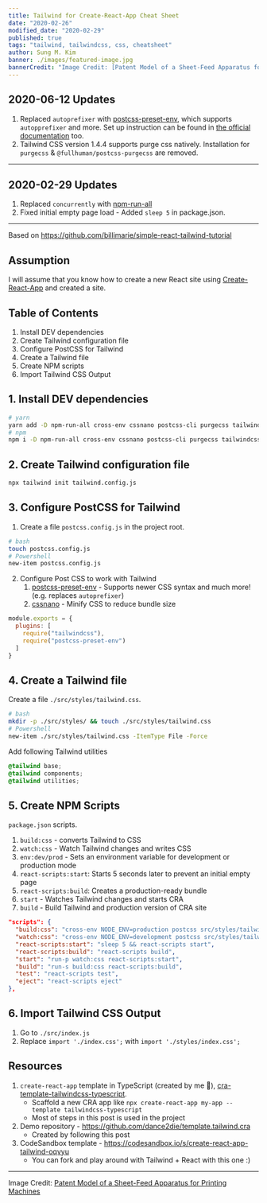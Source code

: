 ```yaml
---
title: Tailwind for Create-React-App Cheat Sheet
date: "2020-02-26"
modified_date: "2020-02-29"
published: true
tags: "tailwind, tailwindcss, css, cheatsheet"
author: Sung M. Kim
banner: ./images/featured-image.jpg
bannerCredit: "Image Credit: [Patent Model of a Sheet-Feed Apparatus for Printing Machines](https://www.si.edu/object/nmah_998909)"
---
```


## **2020-06-12 Updates**

1. Replaced `autoprefixer` with [postcss-preset-env](https://github.com/csstools/postcss-preset-env#autoprefixer), which supports `autopprefixer` and more. Set up instruction can be found in [the official documentation](https://tailwindcss.com/docs/using-with-preprocessors/#future-css-features) too.
1. Tailwind CSS version 1.4.4 supports purge css natively. Installation for `purgecss` & `@fullhuman/postcss-purgecss` are removed.

---

## **2020-02-29 Updates**

1. Replaced `concurrently` with [npm-run-all](https://www.npmjs.com/package/npm-run-all)
2. Fixed initial empty page load - Added `sleep 5` in package.json.

---

Based on https://github.com/billimarie/simple-react-tailwind-tutorial

## Assumption

I will assume that you know how to create a new React site using [Create-React-App](https://reactjs.org/docs/create-a-new-react-app.html) and created a site.

## Table of Contents

1. Install DEV dependencies
1. Create Tailwind configuration file
1. Configure PostCSS for Tailwind
1. Create a Tailwind file
1. Create NPM scripts
1. Import Tailwind CSS Output

## 1. Install DEV dependencies

```bash
# yarn
yarn add -D npm-run-all cross-env cssnano postcss-cli purgecss tailwindcss postcss-preset-env
# npm
npm i -D npm-run-all cross-env cssnano postcss-cli purgecss tailwindcss postcss-preset-env
```

## 2. Create Tailwind configuration file

```bash
npx tailwind init tailwind.config.js
```

## 3. Configure PostCSS for Tailwind

1. Create a file `postcss.config.js` in the project root.

```bash
# bash
touch postcss.config.js
# Powershell
new-item postcss.config.js
```

2. Configure Post CSS to work with Tailwind
   1. [postcss-preset-env][postcss-preset-env] - Supports newer CSS syntax and much more! (e.g. replaces `autoprefixer`)
   1. [cssnano][cssnano] - Minify CSS to reduce bundle size

```js
module.exports = {
  plugins: [
    require("tailwindcss"), 
    require("postcss-preset-env")
  ]
}
```

## 4. Create a Tailwind file

Create a file `./src/styles/tailwind.css`.

```bash
# bash
mkdir -p ./src/styles/ && touch ./src/styles/tailwind.css
# Powershell
new-item ./src/styles/tailwind.css -ItemType File -Force
```

Add following Tailwind utilities

```css
@tailwind base;
@tailwind components;
@tailwind utilities;
```

## 5. Create NPM Scripts

`package.json` scripts.

1. `build:css` - converts Tailwind to CSS
1. `watch:css` - Watch Tailwind changes and writes CSS
1. `env:dev/prod` - Sets an environment variable for development or production mode
1. `react-scripts:start`: Starts 5 seconds later to prevent an initial empty page
1. `react-scripts:build`: Creates a production-ready bundle
1. `start` - Watches Tailwind changes and starts CRA
1. `build` - Build Tailwind and production version of CRA site

```json
"scripts": {
  "build:css": "cross-env NODE_ENV=production postcss src/styles/tailwind.css -o src/styles/index.css",
  "watch:css": "cross-env NODE_ENV=development postcss src/styles/tailwind.css -o src/styles/index.css --watch",
  "react-scripts:start": "sleep 5 && react-scripts start",
  "react-scripts:build": "react-scripts build",
  "start": "run-p watch:css react-scripts:start",
  "build": "run-s build:css react-scripts:build",
  "test": "react-scripts test",
  "eject": "react-scripts eject"
},
```

## 6. Import Tailwind CSS Output

1. Go to `./src/index.js`
1. Replace `import './index.css';` with `import './styles/index.css';`

[autoprefixer]: https://autoprefixer.github.io/
[cssnano]: https://cssnano.co/
[postcss-preset-env]: https://github.com/csstools/postcss-preset-env

## Resources

1. `create-react-app` template in TypeScript (created by me 🙂), [cra-template-tailwindcss-typescript](https://github.com/dance2die/cra-template-tailwindcss-typescript).
    - Scaffold a new CRA app like `npx create-react-app my-app --template tailwindcss-typescript`
    - Most of steps in this post is used in the project
1. Demo repository - https://github.com/dance2die/template.tailwind.cra
   - Created by following this post
1. CodeSandbox template - https://codesandbox.io/s/create-react-app-tailwind-oqvyu
   - You can fork and play around with Tailwind + React with this one :)

---

Image Credit: [Patent Model of a Sheet-Feed Apparatus for Printing Machines](https://www.si.edu/object/nmah_998909)
